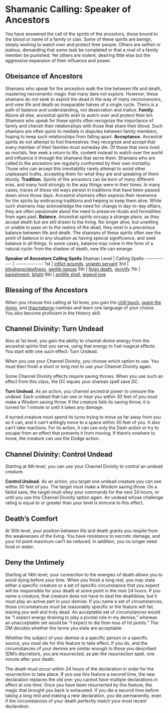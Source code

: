 # Shamanic Calling: Speaker of Ancestors
You have answered the call of the spirits of the ancestors, those bound to the blood or name of a family or clan. Some of these spirits are benign, simply wishing to watch over and protect their people. Others are selfish or jealous, demanding that some task be completed or that a rival of a family member be punished. Yet others are violent, desiring little else but the aggressive expansion of their influence and power.

## Obeisance of Ancestors
Shamans who speak for the ancestors walk the line between life and death, mastering necromantic magic that many dare not explore. However, these shamans do not seek to exploit the dead in the way of many necromancers, and view life and death as inseparable halves of a single cycle. Theirs is a path of balance and understanding, not desecration and malice.
**Family.** Above all else, ancestral spirits wish to watch over and protect their kin. Shamans who speak for these spirits often recognize the importance of family and cherish their relationships with those that share their blood. Such shamans are often quick to mediate in disputes between family members, hoping to keep such relationships from falling apart.
**Acceptance.** Ancestral spirits do not attempt to fool themselves: they recognize and accept that every member of their families must someday die. Of those that once lived as mortals, few seek a return to life, content instead to watch over the world and influence it through the shamans that serve them. Shamans who are called to the ancestors are regularly confronted by their own mortality. Those who can accept this inevitability rarely attempt to avoid other unpleasant truths, accepting them for what they are and speaking of them bluntly.
**Tradition.** Spirits of the ancestors can be born of many different eras, and many hold strongly to the way things were in their times. In many cases, traces of these old ways persist in traditions that have been passed down since those days. Ancestral shamans often express their reverence for the spirits by embracing traditions and helping to keep them alive. While such shamans may acknowledge the need for change in day-to-day affairs, they are often passionate about the need to preserve rituals and formalities from ages past.
**Balance.** Ancestral spirits occupy a strange place, as they accept death but are still drawn to the living. No longer alive, but unwilling or unable to pass on to the realms of the dead, they exist in a precarious balance between life and death. The shamans of these spirits often see the point of balance in any situation as having special significance, and seek balance in all things. In some cases, balance may come in the form of a natural cycle: from the shadow of death, new life can emerge.

**Speaker of Ancestors Calling Spells**
Shaman Level | Calling Spells
------------ | --------------
1st | [inflict wounds](/Magic/Spells/inflict-wounds.md), [unseen servant](/Magic/Spells/unseen-servant.md)
3rd | [blindness/deafness](/Magic/Spells/blindness-deafness.md), [gentle repose](/Magic/Spells/gentle-repose.md)
5th | [feign death](/Magic/Spells/feign-death.md), [revivify](/Magic/Spells/revivify.md)
7th | [banishment](/Magic/Spells/banishment.md), [blight](/Magic/Spells/blight.md)
9th | [antilife shell](/Magic/Spells/antilife-shell.md), [legend lore](/Magic/Spells/legend-lore.md)

## Blessing of the Ancestors
When you choose this calling at 1st level, you gain the [chill touch](/Magic/Spells/chill-touch.md), [spare the dying](/Magic/Spells/spare-the-dying.md), and [thaumaturgy](/Magic/Spells/thaumaturgy.md) cantrips and learn one language of your choice. You also become proficient in the History skill.

## Channel Divinity: Turn Undead
Also at 1st level, you gain the ability to channel divine energy from the ancestral spirits that you serve, using that energy to fuel magical effects. You start with one such effect: Turn Undead.

When you use your Channel Divinity, you choose which option to use. You must then finish a short or long rest to use your Channel Divinity again.

Some Channel Divinity effects require saving throws. When you use such an effect from this class, the DC equals your shaman spell save DC.

**Turn Undead.** As an action, you channel ancestral power to censure the undead. Each undead that can see or hear you within 30 feet of you must make a Wisdom saving throw. If the creature fails its saving throw, it is turned for 1 minute or until it takes any damage.

A turned creature must spend its turns trying to move as far away from you as it can, and it can’t willingly move to a space within 30 feet of you. It also can’t take reactions. For its action, it can use only the Dash action or try to escape from an effect that prevents it from moving. If there’s nowhere to move, the creature can use the Dodge action.

## Channel Divinity: Control Undead
Starting at 6th level, you can use your Channel Divinity to control an undead creature.

**Control Undead.** As an action, you target one undead creature you can see within 30 feet of you. The target must make a Wisdom saving throw. On a failed save, the target must obey your commands for the next 24 hours, or until you use this Channel Divinity option again. An undead whose challenge rating is equal to or greater than your level is immune to this effect.

## Death’s Comfort
At 10th level, your position between life and death grants you respite from the weaknesses of the living. You have resistance to necrotic damage, and your hit point maximum can’t be reduced. In addition, you no longer need food or water.

## Deny the Untimely
Starting at 14th level, your connection to the energies of death allows you to avoid dying before your time. When you finish a long rest, you may state either a specific creature or a set of specific circumstance that you expect will be responsible for your death at some point in the next 24 hours. If you name a creature, that creature does not have to deal the deathblow, but it must play an active part in your demise. If you name a set of circumstances, those circumstances must be reasonably specific or the feature will fail, leaving you well and truly dead. An acceptable set of circumstances would be “I expect energy draining to play a pivotal role in my demise,” whereas an unacceptable set would be “I expect to die from loss of hit points.” The DM decides whether the terms you state are acceptable.

Whether the subject of your demise is a specific person or a specific source, you must die for this feature to take effect. If you do, and the circumstances of your demise are similar enough to those you described (DM’s discretion), you are resurrected, as per the resurrection spell, one minute after your death.

The death must occur within 24 hours of the declaration in order for the resurrection to take place. If you use this feature a second time, the new declaration replaces the old one: you cannot have multiple declarations in effect at one time. Once you have been resurrected by this feature, the magic that brought you back is exhausted. If you die a second time before taking a long rest and making a new declaration, you die permanently, even if the circumstances of your death perfectly match your most recent declaration.
